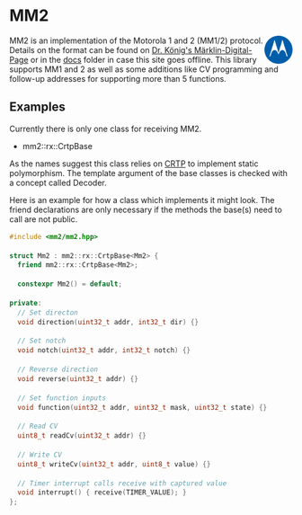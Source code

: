 # MM2

<img src="data/images/logo.png" width="10%" align="right">

MM2 is an implementation of the Motorola 1 and 2 (MM1/2) protocol. Details on the format can be found on [Dr. König's Märklin-Digital-Page](http://www.drkoenig.de/digital/digital.htm) or in the [docs](/docs) folder in case this site goes offline. This library supports MM1 and 2 as well as some additions like CV programming and follow-up addresses for supporting more than 5 functions.

## Examples
Currently there is only one class for receiving MM2.
- mm2::rx::CrtpBase

As the names suggest this class relies on [CRTP](https://en.wikipedia.org/wiki/Curiously_recurring_template_pattern) to implement static polymorphism. The template argument of the base classes is checked with a concept called Decoder.

Here is an example for how a class which implements it might look. The friend declarations are only necessary if the methods the base(s) need to call are not public.
```cpp
#include <mm2/mm2.hpp>

struct Mm2 : mm2::rx::CrtpBase<Mm2> {
  friend mm2::rx::CrtpBase<Mm2>;

  constexpr Mm2() = default;

private:
  // Set directon
  void direction(uint32_t addr, int32_t dir) {}

  // Set notch
  void notch(uint32_t addr, int32_t notch) {}

  // Reverse direction
  void reverse(uint32_t addr) {}

  // Set function inputs
  void function(uint32_t addr, uint32_t mask, uint32_t state) {}

  // Read CV
  uint8_t readCv(uint32_t addr) {}

  // Write CV
  uint8_t writeCv(uint32_t addr, uint8_t value) {}

  // Timer interrupt calls receive with captured value
  void interrupt() { receive(TIMER_VALUE); }
};
```